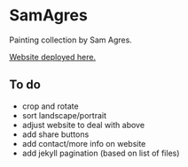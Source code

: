 # SamAgres
Painting collection by Sam Agres. 

[Website deployed here. ](https://dorienh.github.io/SamAgres/)


## To do
- crop and rotate
- sort landscape/portrait
- adjust website to deal with above
- add share buttons
- add contact/more info on website
- add jekyll pagination (based on list of files)
